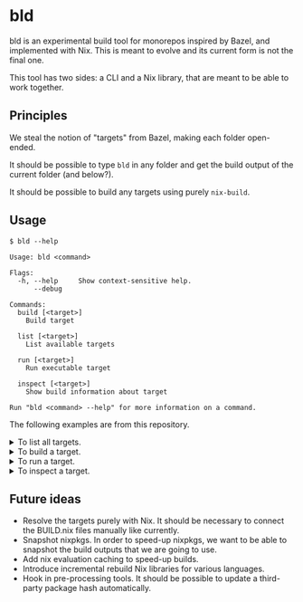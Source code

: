 # bld

bld is an experimental build tool for monorepos inspired by Bazel, and 
implemented with Nix. This is meant to evolve and its current form is not the
final one.

This tool has two sides: a CLI and a Nix library, that are meant to be able to
work together.

## Principles

We steal the notion of "targets" from Bazel, making each folder open-ended.

It should be possible to type `bld` in any folder and get the build output of
the current folder (and below?).

It should be possible to build any targets using purely `nix-build`.

## Usage

`$ bld --help`
```
Usage: bld <command>

Flags:
  -h, --help     Show context-sensitive help.
      --debug

Commands:
  build [<target>]
    Build target

  list [<target>]
    List available targets

  run [<target>]
    Run executable target

  inspect [<target>]
    Show build information about target

Run "bld <command> --help" for more information on a command.
```

The following examples are from this repository.


<details>
<summary>To list all targets.</summary>

`$ bld list`
```A
bin
default
devShell
hello
```
</details>

<details>
<summary>To build a target.</summary>

`$ bld build hello`
```
INFO[0000] Building target                               target=hello
/nix/store/9a74wmrh6l9h012xza53ff58v0rx456d-hello
```
</details>

<details>
<summary>To run a target.</summary>

`$ bld run hello`
```
/nix/store/9a74wmrh6l9h012xza53ff58v0rx456d-hello
Hello, world!
```
</details>

<details>
<summary>To inspect a target.</summary>

`$ bld inspect hello`
```
{
  "/nix/store/bn6wpa9yqibcy83d2iabh1s5k49lcpb7-hello.drv": {
    "args": [
      "-e",
      "/nix/store/9krlzvny65gdc8s7kpb6lkx8cd02c25b-default-builder.sh"
    ],
    "builder": "/nix/store/1b9p07z77phvv2hf6gm9f28syp39f1ag-bash-5.1-p16/bin/bash",
    "env": {
      "allowSubstitutes": "",
      "buildCommand": "target=$out'/bin/hello'\nmkdir -p \"$(dirname \"$target\")\"\n\nif [ -e \"$textPath\" ]; then\n  mv \"$textPath\" \"$target\"\nelse\n  echo -n \"$text\" > \"$target\"\nfi\n\neval \"$checkPhase\"\n\n(test -n \"$executable\" && chmod +x \"$target\") || true\n",
      "buildInputs": "",
      "builder": "/nix/store/1b9p07z77phvv2hf6gm9f28syp39f1ag-bash-5.1-p16/bin/bash",
      "checkPhase": "/nix/store/1b9p07z77phvv2hf6gm9f28syp39f1ag-bash-5.1-p16/bin/bash -n -O extglob \"$target\"\n",
      "cmakeFlags": "",
      "configureFlags": "",
      "depsBuildBuild": "",
      "depsBuildBuildPropagated": "",
      "depsBuildTarget": "",
      "depsBuildTargetPropagated": "",
      "depsHostHost": "",
      "depsHostHostPropagated": "",
      "depsTargetTarget": "",
      "depsTargetTargetPropagated": "",
      "doCheck": "",
      "doInstallCheck": "",
      "enableParallelBuilding": "1",
      "enableParallelChecking": "1",
      "executable": "1",
      "mesonFlags": "",
      "name": "hello",
      "nativeBuildInputs": "",
      "out": "/nix/store/9a74wmrh6l9h012xza53ff58v0rx456d-hello",
      "outputs": "out",
      "passAsFile": "buildCommand text",
      "patches": "",
      "preferLocalBuild": "1",
      "propagatedBuildInputs": "",
      "propagatedNativeBuildInputs": "",
      "stdenv": "/nix/store/p93ivxvrf3c2w02la2c6nppmkgdh08y3-stdenv-linux",
      "strictDeps": "",
      "system": "x86_64-linux",
      "text": "#!/nix/store/1b9p07z77phvv2hf6gm9f28syp39f1ag-bash-5.1-p16/bin/bash\n/nix/store/y4mxrg8c6l09lb2szl69vwl4f6441i5k-hello-2.12.1/bin/hello\n\n"
    },
    "inputDrvs": {
      "/nix/store/6pj63b323pn53gpw3l5kdh1rly55aj15-bash-5.1-p16.drv": [
        "out"
      ],
      "/nix/store/g6qkwa2xaq6i40cwl9bpjxi19m7q8121-hello-2.12.1.drv": [
        "out"
      ],
      "/nix/store/zq638s1j77mxzc52ql21l9ncl3qsjb2h-stdenv-linux.drv": [
        "out"
      ]
    },
    "inputSrcs": [
      "/nix/store/9krlzvny65gdc8s7kpb6lkx8cd02c25b-default-builder.sh"
    ],
    "outputs": {
      "out": {
        "path": "/nix/store/9a74wmrh6l9h012xza53ff58v0rx456d-hello"
      }
    },
    "system": "x86_64-linux"
  }
}
```
</details>


## Future ideas

* Resolve the targets purely with Nix. It should be necessary to connect the
  BUILD.nix files manually like currently.
* Snapshot nixpkgs. In order to speed-up nixpkgs, we want to be able to
  snapshot the build outputs that we are going to use.
* Add nix evaluation caching to speed-up builds.
* Introduce incremental rebuild Nix libraries for various languages.
* Hook in pre-processing tools. It should be possible to update a third-party
  package hash automatically.
